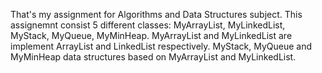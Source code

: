 That's my assignment for Algorithms and Data Structures subject. This assignemnt consist 5 different classes: MyArrayList, MyLinkedList, MyStack, MyQueue, MyMinHeap. MyArrayList and MyLinkedList are implement ArrayList and LinkedList respectively. MyStack, MyQueue and MyMinHeap data structures based on MyArrayList and MyLinkedList.
